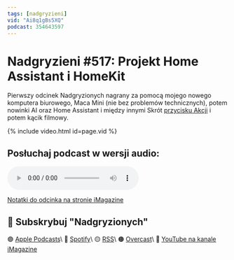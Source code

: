 ```yaml
---
tags: [nadgryzieni]
vid: "Ai8q1gBs5XQ"
podcast: 354643597
---
```


# Nadgryzieni #517: Projekt Home Assistant i HomeKit

Pierwszy odcinek Nadgryzionych nagrany za pomocą mojego nowego komputera biurowego, Maca Mini (nie bez problemów technicznych), potem nowinki AI oraz Home Assistant i między innymi Skrót [przycisku Akcji](/pl/akcja) i potem kącik filmowy.

{% include video.html id=page.vid %}

<!--More-->

## Posłuchaj podcast w wersji audio:

<audio controls>
<source src="https://media.blubrry.com/nadgryzieni/imagazine.stronazen.pl/nadgryzieni/Nadgryzieni-Odcinek-517.mp3" type="audio/mpeg">
</audio>



[Notatki do odcinka na stronie iMagazine]()

## 🍎 Subskrybuj "Nadgryzionych"

🟣 [Apple Podcasts](https://podcasts.apple.com/pl/podcast/nadgryzieni-rozmowy-nie-tylko-o-tech/id354643597)\\
🔵 [Spotify](https://open.spotify.com/show/5KtWAdPjRr6X0oXHV0FqVf)\\
🟡 [RSS](https://retrorocketnetwork.pl/category/nadgryzieni-rss/feed/)\\
🟠 [Overcast](https://overcast.fm/itunes354643597/nadgryzieni-rozmowy-nie-tylko-o-apple)\\
🔴 [YouTube na kanale iMagazine](https://www.youtube.com/@imagazinepl/podcasts)

<!--podcast: 354643597-->

[n]: https://michael.gratis/nozbe_pl
[np]: https://michael.gratis/nozbepersonal_pl